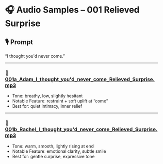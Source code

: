 # 🎧 Audio Samples – 001 Relieved Surprise

## 🎙️ Prompt
“I thought you'd never come.”

---

### 🔹 [001a_Adam_I_thought_you'd_never_come_Relieved_Surprise.mp3](./001a_Adam_I_thought_you'd_never_come_Relieved_Surprise.mp3)
- Tone: breathy, low, slightly hesitant  
- Notable Feature: restraint + soft uplift at “come”  
- Best for: quiet intimacy, inner relief  

---

### 🔹 [001b_Rachel_I_thought_you'd_never_come_Relieved_Surprise.mp3](./001b_Rachel_I_thought_you'd_never_come_Relieved_Surprise.mp3)
- Tone: warm, smooth, lightly rising at end  
- Notable Feature: emotional clarity, subtle smile  
- Best for: gentle surprise, expressive tone
